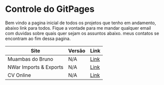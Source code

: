 # Controle do GitPages

Bem vindo a pagina inicial de todos os projetos que tenho em andamento, abaixo link para todos.
Fique a vontade para me mandar qualquer email com duvidas sobre quais quer sejam os assuntos abaixo. meus contatos se encontram ao fim dessa pagina.

| Site | Versão |Link |
|---|---|---|
|Muambas do Bruno | N/A|[Link](./pages/muambas/main.md)|
|NWar Imports & Exports|N/A|[Link](./pages/nwarImportsExports/main.md)|
|CV Online| N/A |[Link](./pages/cvOnline/main.md)|

<!--[Pagina Principal](../../README.md)-->
